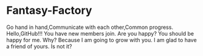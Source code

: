# Fantasy-Factory
Go hand in hand,Communicate with each other,Common progress.
Hello,GitHub!!!
You have new members join. 
Are you happy?
You should be happy for me. 
Why?
Because I am going to grow with you.
I am glad to have a friend of yours.
Is not it?
